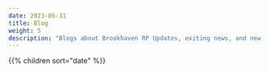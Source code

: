 ```yaml
---
date: 2023-05-31
title: Blog
weight: 5
description: "Blogs about Brookhaven RP Updates, exiting news, and new findings"
---
```


{{% children sort="date" %}}